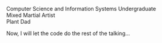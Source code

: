 Computer Science and Information Systems Undergraduate  
Mixed Martial Artist  
Plant Dad  

Now, I will let the code do the rest of the talking...
